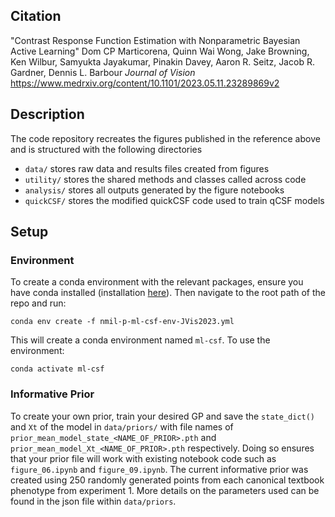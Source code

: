 ## Citation
"Contrast Response Function Estimation with Nonparametric Bayesian Active Learning"
Dom CP Marticorena, Quinn Wai Wong, Jake Browning, Ken Wilbur, Samyukta Jayakumar, Pinakin Davey, Aaron R. Seitz, Jacob R. Gardner, Dennis L. Barbour
_Journal of Vision_
https://www.medrxiv.org/content/10.1101/2023.05.11.23289869v2

## Description

The code repository recreates the figures published in the reference above and is structured with the following directories
- `data/` stores raw data and results files created from figures
- `utility/` stores the shared methods and classes called across code
- `analysis/` stores all outputs generated by the figure notebooks
- `quickCSF/` stores the modified quickCSF code used to train qCSF models

## Setup

### Environment

To create a conda environment with the relevant packages, ensure you have conda installed (installation [here](https://conda.io/projects/conda/en/latest/user-guide/install/index.html)). Then navigate to the root path of the repo and run:

`conda env create -f nmil-p-ml-csf-env-JVis2023.yml`

This will create a conda environment named `ml-csf`. To use the environment:

`conda activate ml-csf`

### Informative Prior

To create your own prior, train your desired GP and save the `state_dict()` and `Xt` of the model in `data/priors/` with file names of `prior_mean_model_state_<NAME_OF_PRIOR>.pth` and `prior_mean_model_Xt_<NAME_OF_PRIOR>.pth` respectively. Doing so ensures that your prior file will work with existing notebook code such as `figure_06.ipynb` and `figure_09.ipynb`. The current informative prior was created using 250 randomly generated points from each canonical textbook phenotype from experiment 1. More details on the parameters used can be found in the json file within `data/priors`.